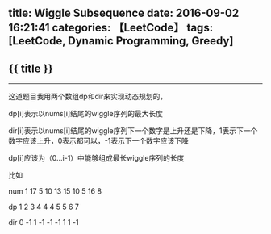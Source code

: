 title: Wiggle Subsequence
date: 2016-09-02 16:21:41
categories: 【LeetCode】
tags: [LeetCode, Dynamic Programming, Greedy]
---
## {{ title }} ##

---

这道题目我用两个数组dp和dir来实现动态规划的，

dp[i]表示以nums[i]结尾的wiggle序列的最大长度

dir[i]表示以nums[i]结尾的wiggle序列下一个数字是上升还是下降，1表示下一个数字应该上升，0表示都可以，-1表示下一个数字应该下降

dp[i]应该为（0...i-1）中能够组成最长wiggle序列的长度

比如

num   1 17 5 10 13 15 10 5 16 8

dp    1 2 3 4 4 4 5 5 6 7

dir   0 -1 1 -1 -1 -1 1 1 -1